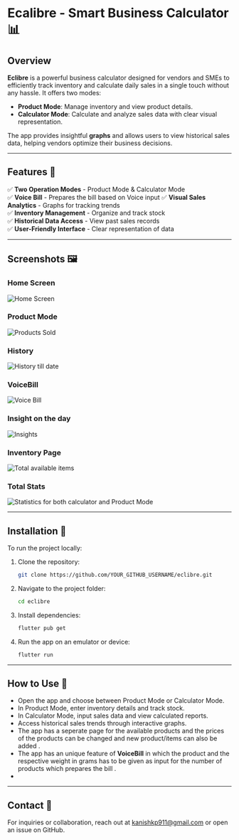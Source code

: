 # Ecalibre - Smart Business Calculator 📊  

## Overview  
**Eclibre** is a powerful business calculator designed for vendors and SMEs to efficiently track inventory and calculate daily sales in a single touch without any hassle. It offers two modes:  
- **Product Mode**: Manage inventory and view product details.  
- **Calculator Mode**: Calculate and analyze sales data with clear visual representation.  

The app provides insightful **graphs** and allows users to view historical sales data, helping vendors optimize their business decisions.  

---

## Features 🚀  
✅ **Two Operation Modes** - Product Mode & Calculator Mode  
✅ **Voice Bill** - Prepares the bill based on Voice input 
✅ **Visual Sales Analytics** - Graphs for tracking trends  
✅ **Inventory Management** - Organize and track stock  
✅ **Historical Data Access** - View past sales records  
✅ **User-Friendly Interface** - Clear representation of data  

---

## Screenshots 🖼  
### Home Screen  
![Home Screen](assets/screenshots/home.jpeg)  

### Product Mode
![Products Sold](assets/screenshots/product.jpeg)

### History   
![History till date](assets/screenshots/history.jpeg)

### VoiceBill
![Voice Bill](assets/screenshots/voice.jpeg)

### Insight on the day 
![Insights](assets/screenshots/insights.jpeg)

### Inventory Page 
![Total available items](assets/screenshots/products.jpeg)

### Total Stats  
![Statistics for both calculator and Product Mode](assets/screenshots/totalstats.jpeg)


---

## Installation 🔧  
To run the project locally:  

1. Clone the repository:  
   ```bash
   git clone https://github.com/YOUR_GITHUB_USERNAME/eclibre.git
2. Navigate to the project folder:
   ```bash
   cd eclibre
3. Install dependencies:
   ```bash
   flutter pub get
4. Run the app on an emulator or device:
   ```bash
   flutter run
---

## How to Use 📘
- Open the app and choose between Product Mode or Calculator Mode.
- In Product Mode, enter inventory details and track stock.
- In Calculator Mode, input sales data and view calculated reports.
- Access historical sales trends through interactive graphs.
- The app has a seperate page for the available products and the prices of the products can be changed and new product/items can also be added .
- The app has an unique feature of **VoiceBill** in which the product and the respective weight in grams has to be given as input for the number of products which prepares the bill .
- 
---

## Contact 📩
For inquiries or collaboration, reach out at kanishkp911@gmail.com or open an issue on GitHub.
